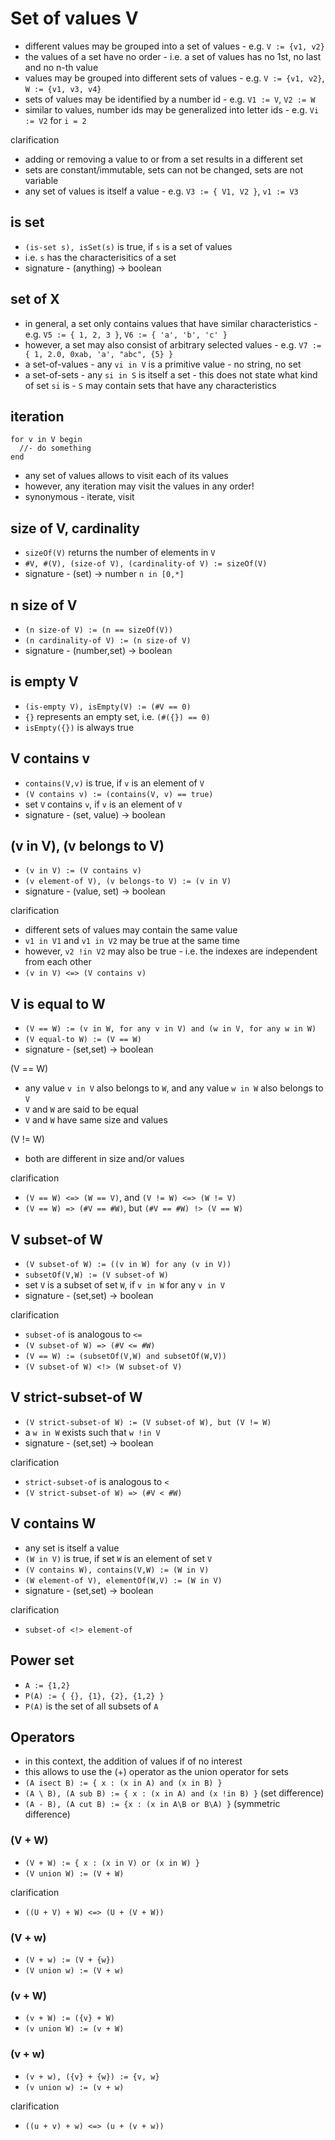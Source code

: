 
# Set of values V

* different values may be grouped into a set of values -
  e.g. `V := {v1, v2}`
* the values of a set have no order -
  i.e. a set of values has no 1st, no last and no n-th value
* values may be grouped into different sets of values -
  e.g. `V := {v1, v2}`, `W := {v1, v3, v4}`
* sets of values may be identified by a number id -
  e.g. `V1 := V`, `V2 := W`
* similar to values, number ids may be generalized into letter ids -
  e.g. `Vi := V2` for `i = 2`

clarification

* adding or removing a value to or from a set results in a different set
* sets are constant/immutable, sets can not be changed, sets are not variable
* any set of values is itself a value - e.g. `V3 := { V1, V2 }`, `v1 := V3`

<!-- ======================================================================= -->
## is set

* `(is-set s), isSet(s)` is true, if `s` is a set of values
* i.e. `s` has the characterisitics of a set
* signature - (anything) -> boolean

<!-- ======================================================================= -->
## set of X

* in general, a set only contains values that have similar characteristics -
  e.g. `V5 := { 1, 2, 3 }`, `V6 := { 'a', 'b', 'c' }`
* however, a set may also consist of arbitrary selected values -
  e.g. `V7 := { 1, 2.0, 0xab, 'a', "abc", {5} }`
* a set-of-values - any `vi in V` is a primitive value - no string, no set
* a set-of-sets - any `si in S` is itself a set - this does not state what
  kind of set `si` is - `S` may contain sets that have any characteristics

<!-- ======================================================================= -->
## iteration

```
for v in V begin
  //- do something
end
```

* any set of values allows to visit each of its values
* however, any iteration may visit the values in any order!
* synonymous - iterate, visit

<!-- ======================================================================= -->
## size of V, cardinality

* `sizeOf(V)` returns the number of elements in `V`
* `#V, #(V), (size-of V), (cardinality-of V) := sizeOf(V)`
* signature - (set) -> number `n in [0,*]`

<!-- ======================================================================= -->
## n size of V

* `(n size-of V) := (n == sizeOf(V))`
* `(n cardinality-of V) := (n size-of V)`
* signature - (number,set) -> boolean

<!-- ======================================================================= -->
## is empty V

* `(is-empty V), isEmpty(V) := (#V == 0)`
* `{}` represents an empty set, i.e. `(#({}) == 0)`
* `isEmpty({})` is always true

<!-- ======================================================================= -->
## V contains v

* `contains(V,v)` is true, if `v` is an element of `V`
* `(V contains v) := (contains(V, v) == true)`
* set `V` contains `v`, if `v` is an element of `V`
* signature - (set, value) -> boolean

<!-- ======================================================================= -->
## (v in V), (v belongs to V)

* `(v in V) := (V contains v)`
* `(v element-of V), (v belongs-to V) := (v in V)`
* signature - (value, set) -> boolean

clarification

* different sets of values may contain the same value
* `v1 in V1` and `v1 in V2` may be true at the same time
* however, `v2 !in V2` may also be true -
  i.e. the indexes are independent from each other
* `(v in V) <=> (V contains v)`

<!-- ======================================================================= -->
## V is equal to W

* `(V == W) := (v in W, for any v in V) and (w in V, for any w in W)`
* `(V equal-to W) := (V == W)`
* signature - (set,set) -> boolean

(V == W)

* any value `v in V` also belongs to `W`, and
  any value `w in W` also belongs to `V`
* `V` and `W` are said to be equal
* `V` and `W` have same size and values

(V != W)

* both are different in size and/or values

clarification

* `(V == W) <=> (W == V)`, and `(V != W) <=> (W != V)`
* `(V == W) => (#V == #W)`, but `(#V == #W) !> (V == W)`

<!-- ======================================================================= -->
## V subset-of W

* `(V subset-of W) := ((v in W) for any (v in V))`
* `subsetOf(V,W) := (V subset-of W)`
* set `V` is a subset of set `W`, if `v in W` for any `v in V`
* signature - (set,set) -> boolean

clarification

* `subset-of` is analogous to `<=`
* `(V subset-of W) => (#V <= #W)`
* `(V == W) := (subsetOf(V,W) and subsetOf(W,V))`
* `(V subset-of W) <!> (W subset-of V)`

<!-- ======================================================================= -->
## V strict-subset-of W

* `(V strict-subset-of W) := (V subset-of W), but (V != W)`
* a `w in W` exists such that `w !in V`
* signature - (set,set) -> boolean

clarification

* `strict-subset-of` is analogous to `<`
* `(V strict-subset-of W) => (#V < #W)`

<!-- ======================================================================= -->
## V contains W

* any set is itself a value
* `(W in V)` is true, if set `W` is an element of set `V`
* `(V contains W), contains(V,W) := (W in V)`
* `(W element-of V), elementOf(W,V) := (W in V)`
* signature - (set,set) -> boolean

clarification

* `subset-of <!> element-of`

<!-- ======================================================================= -->
## Power set

* `A := {1,2}`
* `P(A) := { {}, {1}, {2}, {1,2} }`
* `P(A)` is the set of all subsets of `A`

<!-- ======================================================================= -->
## Operators

* in this context, the addition of values if of no interest
* this allows to use the (+) operator as the union operator for sets
* `(A isect B) := { x : (x in A) and (x in B) }`
* `(A \ B), (A sub B) := { x : (x in A) and (x !in B) }` (set difference)
* `(A - B), (A cut B) := {x : (x in A\B or B\A) }` (symmetric difference)

### (V + W)

* `(V + W) := { x : (x in V) or (x in W) }`
* `(V union W) := (V + W)`

clarification

* `((U + V) + W) <=> (U + (V + W))`

### (V + w)

* `(V + w) := (V + {w})`
* `(V union w) := (V + w)`

### (v + W)

* `(v + W) := ({v} + W)`
* `(v union W) := (v + W)`

### (v + w)

* `(v + w), ({v} + {w}) := {v, w}`
* `(v union w) := (v + w)`

clarification

* `((u + v) + w) <=> (u + (v + w))`
